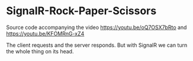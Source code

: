 # SignalR-Rock-Paper-Scissors
Source code accompanying the video https://youtu.be/oQ7OSX7bRto and https://youtu.be/KFOMRnG-xZ4

The client requests and the server responds. But with SignalR we can turn the whole thing on its head.
